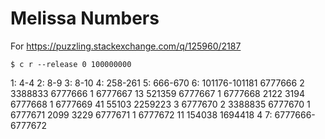 # Melissa Numbers

For https://puzzling.stackexchange.com/q/125960/2187

    $ c r --release 0 100000000

1: 4-4
2: 8-9
3: 8-10
4: 258-261
5: 666-670
6: 101176-101181
6777666 2 3388833 6777666 1
6777667 13 521359 6777667 1
6777668 2122 3194 6777668 1
6777669 41 55103 2259223 3
6777670 2 3388835 6777670 1
6777671 2099 3229 6777671 1
6777672 11 154038 1694418 4
7: 6777666-6777672


